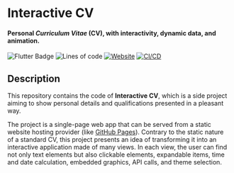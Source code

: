 # Interactive CV

#### Personal *Curriculum Vitae* (CV), with interactivity, dynamic data, and animation. 

![Flutter Badge](https://img.shields.io/badge/Flutter-02569B?logo=flutter&logoColor=fff&style=for-the-badge)
![Lines of code](https://tokei.rs/b1/github/Hamza5/InteractiveCV?category=code&style=for-the-badge)
[![Website](https://img.shields.io/website?url=https://hamza5.github.io/InteractiveCV/&label=Web%20app&style=for-the-badge)](https://hamza5.github.io/InteractiveCV/)
[![CI/CD](https://github.com/Hamza5/InteractiveCV/actions/workflows/ci_cd.yml/badge.svg?style=for-the-badge)](https://github.com/Hamza5/InteractiveCV/actions/workflows/ci_cd.yml)

## Description

This repository contains the code of **Interactive CV**, which is a side project
aiming to show personal details and qualifications presented in a pleasant
way.

The project is a single-page web app that can be served from a static website
hosting provider (like [GitHub Pages](https://pages.github.com/)). Contrary to
the static nature of a standard CV, this project presents an idea of transforming
it into an interactive application made of many views. In each view, the user can
find not only text elements but also clickable elements, expandable items, time and
date calculation, embedded graphics, API calls, and theme selection.
